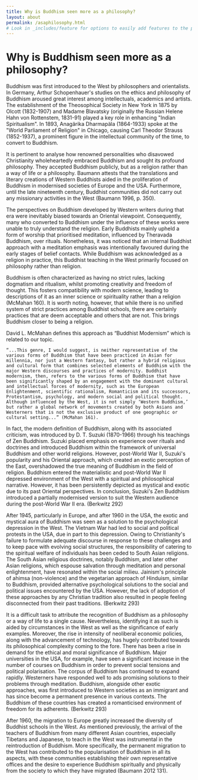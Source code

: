 ```yaml
---
title: Why is Buddhism seen more as a philosophy?
layout: about
permalink: /asaphilosophy.html
# Look in _includes/feature for options to easily add features to the page
---
```


# Why is Buddhism seen more as a philosophy?

Buddhism was first introduced to the West by philosophers and orientalists. In Germany, Arthur Schopenhauer's studies on the ethics and philosophy of Buddhism aroused great interest among intellectuals, academics and artists. The establishment of the Theosophical Society in New York in 1875 by Olcott (1832-1907) and Madame Blavatsky (originally the Russian Helene Hahn von Rottenstem, 1831-91) played a key role in enhancing "Indian Spiritualism". In 1893, Anagärika Dharmapäla (1864-1933) spoke at the "World Parliament of Religion" in Chicago, causing Carl Theodor Strauss (1852-1937), a prominent figure in the intellectual community of the time, to convert to Buddhism.

It is pertinent to analyse how renowned personalities who disavowed Christianity wholeheartedly embraced Buddhism and sought its profound philosophy.  They accepted Buddhism publicly, but as a religion rather than a way of life or a philosophy. Baumann attests that the translations and literary creations of Western Buddhists aided in the proliferation of Buddhism in modernised societies of Europe and the USA. Furthermore, until the late nineteenth century, Buddhist communities did not carry out any missionary activities in the West (Baumann 1996, p. 350).

The perspectives on Buddhism developed by Western writers during that era were inevitably biased towards an Oriental viewpoint. Consequently, many who converted to Buddhism under the influence of these works were unable to truly understand the religion. Early Buddhists mainly upheld a form of worship that prioritised meditation, influenced by Theravada Buddhism, over rituals. Nonetheless, it was noticed that an internal Buddhist approach with a meditation emphasis was intentionally favoured during the early stages of belief contacts. While Buddhism was acknowledged as a religion in practice, this Buddhist teaching in the West primarily focused on philosophy rather than religion.

Buddhism is often characterized as having no strict rules, lacking dogmatism and ritualism, whilst promoting creativity and freedom of thought. This fosters compatibility with modern science, leading to descriptions of it as an inner science or spirituality rather than a religion (McMahan 160). It is worth noting, however, that while there is no unified system of strict practices among Buddhist schools, there are certainly practices that are deem acceptable and others that are not. This brings Buddhism closer to being a religion.

David L. McMahan defines this approach as “Buddhist Modernism” which is related to our topic.

`“...This genre, I would suggest, is neither representative of the various forms of Buddhism that have been practiced in Asian for millennia, nor just a Western fantasy, but rather a hybrid religious and cultural form that combines selected elements of Buddhism with the major Western discourses and practices of modernity. Buddhist modernism, then, refers to the various forms of Buddhism that have been significantly shaped by an engagement with the dominant cultural and intellectual forces of modernity, such as the European Enlightenment, scientific rationalism, Romanticism and its successors, Protestantism, psychology, and modern social and political thought. Although influenced by the West, it is not simply ‘Western Buddhism,’ but rather a global network of movements created by both Asians and Westerners that is not the exclusive product of one geographic or cultural setting...” (McMahan 161).`

In fact, the modern definition of Buddhism, along with its associated criticism, was introduced by D. T. Suzuki (1870-1966) through his teachings of Zen Buddhism. Suzuki placed emphasis on experience over rituals and doctrines and introduced Buddhism within the framework of universal Buddhism and other world religions. However, post-World War II, Suzuki's popularity and his Oriental approach, which created an exotic perception of the East, overshadowed the true meaning of Buddhism in the field of religion. Buddhism entered the materialistic and post-World War II depressed environment of the West with a spiritual and philosophical narrative. However, it has been persistently depicted as mystical and exotic due to its past Oriental perspectives. In conclusion, Suzuki's Zen Buddhism introduced a partially modernised version to suit the Western audience during the post-World War II era. (Berkwitz 292)

After 1945, particularly in Europe, and after 1960 in the USA, the exotic and mystical aura of Buddhism was seen as a solution to the psychological depression in the West. The Vietnam War had led to social and political protests in the USA, due in part to this depression. Owing to Christianity's failure to formulate adequate discourse in response to these challenges and to keep pace with evolving social structures, the responsibility of catering to the spiritual welfare of individuals has been ceded to South Asian religions. The South Asian religious doctrines, notably Buddhism, and later other Asian religions, which espouse salvation through meditation and personal enlightenment, have resonated within the social milieu. Jainism's principle of ahimsa (non-violence) and the vegetarian approach of Hinduism, similar to Buddhism, provided alternative psychological solutions to the social and political issues encountered by the USA. However, the lack of adoption of these approaches by any Christian tradition also resulted in people feeling disconnected from their past traditions. (Berkwitz 293)

It is a difficult task to attribute the recognition of Buddhism as a philosophy or a way of life to a single cause. Nevertheless, identifying it as such is aided by circumstances in the West as well as the significance of early examples. Moreover, the rise in intensity of neoliberal economic policies, along with the advancement of technology, has hugely contributed towards its philosophical complexity coming to the fore. There has been a rise in demand for the ethical and moral significance of Buddhism. Major universities in the USA, for example, have seen a significant increase in the number of courses on Buddhism in order to prevent social tensions and political polarisation. The corpus of Buddhism has continued to expand rapidly. Westerners have responded well to ads promising solutions to their problems through meditation. Buddhism, alongside other exotic approaches, was first introduced to Western societies as an immigrant and has since become a permanent presence in various contexts. The Buddhism of these countries has created a romanticised environment of freedom for its adherents. (Berkwitz 293)

After 1960, the migration to Europe greatly increased the diversity of Buddhist schools in the West. As mentioned previously, the arrival of the teachers of Buddhism from many different Asian countries, especially Tibetans and Japanese, to teach in the West was instrumental in the reintroduction of Buddhism. More specifically, the permanent migration to the West has contributed to the popularisation of Buddhism in all its aspects, with these communities establishing their own representative offices and the desire to experience Buddhism spiritually and physically from the society to which they have migrated (Baumann 2012 131).

